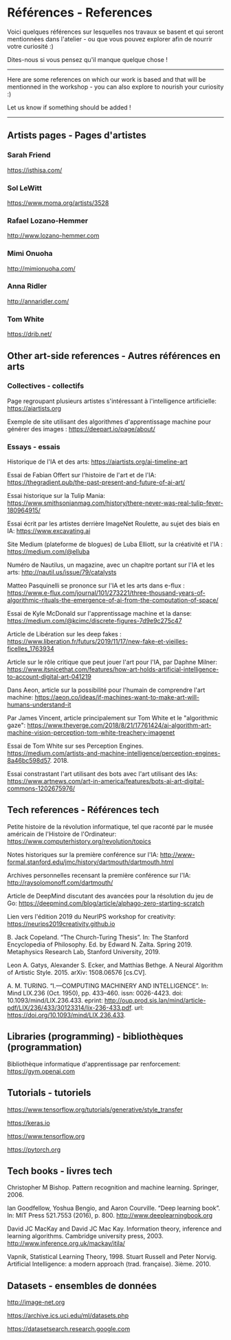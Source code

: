 # Références - References

Voici quelques références sur lesquelles nos travaux se basent et qui seront mentionnées dans l'atelier - ou que vous pouvez explorer afin de nourrir votre curiosité :)

Dites-nous si vous pensez qu'il manque quelque chose !

---

Here are some references on which our work is based and that will be mentionned in the workshop - you can also explore to nourish your curiosity :) 

Let us know if something should be added !

---

## Artists pages - Pages d'artistes

### Sarah Friend

https://isthisa.com/

### Sol LeWitt

https://www.moma.org/artists/3528

### Rafael Lozano-Hemmer

http://www.lozano-hemmer.com

### Mimi Onuoha

http://mimionuoha.com/

### Anna Ridler

http://annaridler.com/


### Tom White

https://drib.net/


## Other art-side references - Autres références en arts

### Collectives - collectifs

Page regroupant plusieurs artistes s'intéressant à l'intelligence artificielle: https://aiartists.org

Exemple de site utilisant des algorithmes d'apprentissage machine pour générer des images : https://deepart.io/page/about/

### Essays - essais

Historique de l'IA et des arts: https://aiartists.org/ai-timeline-art

Essai de Fabian Offert sur l'histoire de l'art et de l'IA: https://thegradient.pub/the-past-present-and-future-of-ai-art/

Essai historique sur la Tulip Mania: https://www.smithsonianmag.com/history/there-never-was-real-tulip-fever-180964915/

Essai écrit par les artistes derrière ImageNet Roulette, au sujet des biais en IA: https://www.excavating.ai

Site Medium (plateforme de blogues) de Luba Elliott, sur la créativité et l'IA : https://medium.com/@elluba

Numéro de Nautilus, un magazine, avec un chapitre portant sur l'IA et les arts: http://nautil.us/issue/79/catalysts

Matteo Pasquinelli se prononce sur l'IA et les arts dans e-flux : https://www.e-flux.com/journal/101/273221/three-thousand-years-of-algorithmic-rituals-the-emergence-of-ai-from-the-computation-of-space/

Essai de Kyle McDonald sur l'apprentissage machine et la danse: https://medium.com/@kcimc/discrete-figures-7d9e9c275c47

Article de Libération sur les deep fakes : https://www.liberation.fr/futurs/2019/11/17/new-fake-et-vieilles-ficelles_1763934

Article sur le rôle critique que peut jouer l'art pour l'IA, par Daphne Milner: https://www.itsnicethat.com/features/how-art-holds-artificial-intelligence-to-account-digital-art-041219

Dans Aeon, article sur la possibilité pour l'humain de comprendre l'art machine: https://aeon.co/ideas/if-machines-want-to-make-art-will-humans-understand-it

Par James Vincent, article principalement sur Tom White et le "algorithmic gaze": https://www.theverge.com/2018/8/21/17761424/ai-algorithm-art-machine-vision-perception-tom-white-treachery-imagenet

Essai de Tom White sur ses Perception Engines. https://medium.com/artists-and-machine-intelligence/perception-engines-8a46bc598d57. 2018.

Essai constrastant l'art utilisant des bots avec l'art utilisant des IAs: https://www.artnews.com/art-in-america/features/bots-ai-art-digital-commons-1202675976/

## Tech references - Références tech

Petite histoire de la révolution informatique, tel que raconté par le musée américain de l'Histoire de l'Ordinateur: https://www.computerhistory.org/revolution/topics

Notes historiques sur la première conférence sur l'IA: http://www-formal.stanford.edu/jmc/history/dartmouth/dartmouth.html

Archives personnelles recensant la première conférence sur l'IA:
http://raysolomonoff.com/dartmouth/

Article de DeepMind discutant des avancées pour la résolution du jeu de Go: https://deepmind.com/blog/article/alphago-zero-starting-scratch

Lien vers l'édition 2019 du NeurIPS workshop for creativity: https://neurips2019creativity.github.io

B. Jack Copeland. “The Church-Turing Thesis”. In: The Stanford Encyclopedia of Philosophy. Ed. by Edward N. Zalta. Spring 2019. Metaphysics Research Lab, Stanford University, 2019.

Leon A. Gatys, Alexander S. Ecker, and Matthias Bethge. A Neural Algorithm of Artistic Style. 2015. arXiv: 1508.06576 [cs.CV].

A. M. TURING. “I.—COMPUTING MACHINERY AND INTELLIGENCE”. In: Mind LIX.236 (Oct. 1950), pp. 433–460. issn: 0026-4423. doi: 10.1093/mind/LIX.236.433. eprint: http://oup.prod.sis.lan/mind/article-pdf/LIX/236/433/30123314/lix-236-433.pdf. url: https://doi.org/10.1093/mind/LIX.236.433.

## Libraries (programming) - bibliothèques (programmation)

Bibliothèque informatique d'apprentissage par renforcement:
https://gym.openai.com

## Tutorials - tutoriels

https://www.tensorflow.org/tutorials/generative/style_transfer

https://keras.io

https://www.tensorflow.org

https://pytorch.org

## Tech books - livres tech

Christopher M Bishop. Pattern recognition and machine learning. Springer, 2006.

Ian Goodfellow, Yoshua Bengio, and Aaron Courville. “Deep learning book”. In: MIT Press 521.7553 (2016), p. 800. http://www.deeplearningbook.org 

David JC MacKay and David JC Mac Kay. Information theory, inference and learning algorithms. Cambridge university press, 2003. http://www.inference.org.uk/mackay/itila/

Vapnik, Statistical Learning Theory, 1998.
Stuart Russell and Peter Norvig. Artificial Intelligence: a modern approach (trad. française). 3ième. 2010.

## Datasets - ensembles de données

http://image-net.org

https://archive.ics.uci.edu/ml/datasets.php

https://datasetsearch.research.google.com








